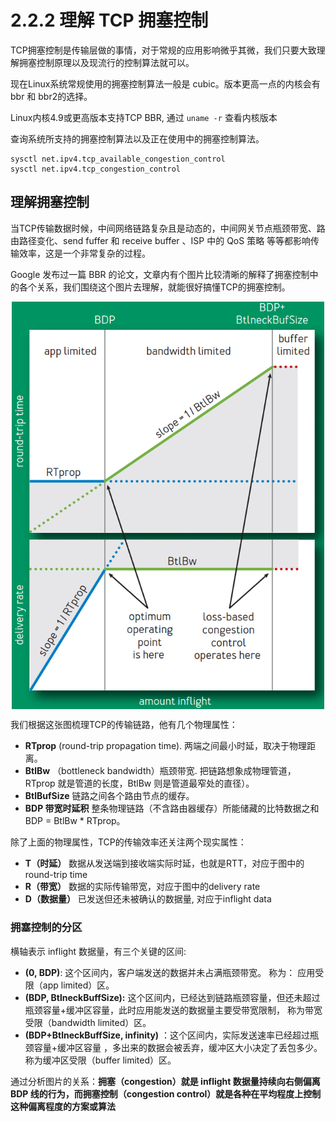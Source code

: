 # 2.2.2 理解 TCP 拥塞控制

TCP拥塞控制是传输层做的事情，对于常规的应用影响微乎其微，我们只要大致理解拥塞控制原理以及现流行的控制算法就可以。

现在Linux系统常规使用的拥塞控制算法一般是 cubic。版本更高一点的内核会有 bbr 和 bbr2的选择。

Linux内核4.9或更高版本支持TCP BBR, 通过 `uname -r` 查看内核版本

查询系统所支持的拥塞控制算法以及正在使用中的拥塞控制算法。

```
sysctl net.ipv4.tcp_available_congestion_control
sysctl net.ipv4.tcp_congestion_control
```

## 理解拥塞控制

当TCP传输数据时候，中间网络链路复杂且是动态的，中间网关节点瓶颈带宽、路由路径变化、send fuffer 和 receive buffer 、ISP 中的 QoS 策略 等等都影响传输效率，这是一个非常复杂的过程。

Google 发布过一篇 BBR 的论文，文章内有个图片比较清晰的解释了拥塞控制中的各个关系，我们围绕这个图片去理解，就能很好搞懂TCP的拥塞控制。

<div  align="center">
	<img src="../assets/transfer-control.png" width = "500"  align=center />
</div>

我们根据这张图梳理TCP的传输链路，他有几个物理属性：

- **RTprop** (round-trip propagation time). 两端之间最小时延，取决于物理距离。
- **BtlBw**  （bottleneck bandwidth）瓶颈带宽. 把链路想象成物理管道，RTprop 就是管道的长度，BtlBw 则是管道最窄处的直径）。
- **BtlBufSize**  链路之间各个路由节点的缓存。
- **BDP 带宽时延积** 整条物理链路（不含路由器缓存）所能储藏的比特数据之和 BDP = BtlBw * RTprop。

除了上面的物理属性，TCP的传输效率还关注两个现实属性：

- **T（时延）** 数据从发送端到接收端实际时延，也就是RTT，对应于图中的round-trip time
- **R（带宽）** 数据的实际传输带宽，对应于图中的delivery rate
- **D（数据量）** 已发送但还未被确认的数据量, 对应于inflight data

### 拥塞控制的分区

横轴表示 inflight 数据量，有三个关键的区间:

- **(0, BDP)**: 这个区间内，客户端发送的数据并未占满瓶颈带宽。 称为： 应用受限（app limited）区。
- **(BDP, BtlneckBuffSize):** 这个区间内，已经达到链路瓶颈容量，但还未超过瓶颈容量+缓冲区容量，此时应用能发送的数据量主要受带宽限制， 称为带宽受限（bandwidth limited）区。
- **(BDP+BtlneckBuffSize, infinity)** ：这个区间内，实际发送速率已经超过瓶颈容量+缓冲区容量 ，多出来的数据会被丢弃，缓冲区大小决定了丢包多少。称为缓冲区受限（buffer limited）区。


通过分析图片的关系：**拥塞（congestion）就是 inflight 数据量持续向右侧偏离 BDP 线的行为，而拥塞控制（congestion control）就是各种在平均程度上控制这种偏离程度的方案或算法**

